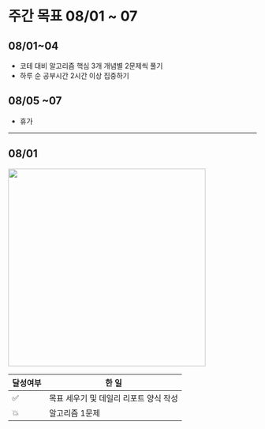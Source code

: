 # 주간 목표 08/01 ~ 07

## 08/01~04
- 코테 대비 알고리즘 핵심 3개 개념별 2문제씩 풀기
- 하루 순 공부시간 2시간 이상 집중하기  

## 08/05 ~07 
- 휴가

---
## 08/01
<img src="day/1.png" width="400">

|달성여부|한 일|
|---|---|
|:white_check_mark: | 목표 세우기 및 데일리 리포트 양식 작성  |
| :boom:            | 알고리즘 1문제   |



